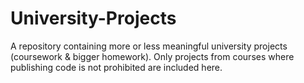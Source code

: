 # University-Projects
A repository containing more or less meaningful university projects (coursework &amp; bigger homework). Only projects from courses where publishing code is not prohibited are included here.
